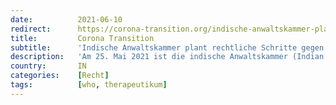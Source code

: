 ```yaml
---
date:          2021-06-10
redirect:      https://corona-transition.org/indische-anwaltskammer-plant-rechtliche-schritte-gegen-hochrangige-who
title:         Corona Transition
subtitle:      'Indische Anwaltskammer plant rechtliche Schritte gegen hochrangige WHO-Mitarbeiterin'
description:   'Am 25. Mai 2021 ist die indische Anwaltskammer (Indian Bar Association, IBA) mit einem Rechtshinweis an Dr. Soumya Swaminathan gelangt. (...)'
country:       IN
categories:    [Recht]
tags:          [who, therapeutikum]
---
```

